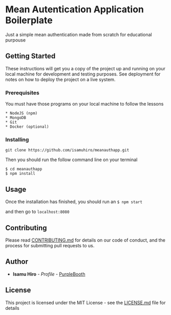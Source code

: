 # Mean Autentication Application Boilerplate

Just a simple mean authentication made from scratch for educational purpouse

## Getting Started

These instructions will get you a copy of the project up and running on your local machine for development and testing purposes. See deployment for notes on how to deploy the project on a live system.

### Prerequisites

You must have those programs on your local machine to follow the lessons

```
* NodeJS (npm) 
* MongoDB
* Git
* Docker (optional)
```

### Installing

```
git clone https://github.com/isamuhiro/meanauthapp.git
```

Then you should run the follow command line on your terminal

```
$ cd meanauthapp
$ npm install
```

## Usage

Once the installation has finished, you should run an ```$ npm start```

and then go to ```localhost:8080```


## Contributing

Please read [CONTRIBUTING.md](https://gist.github.com/PurpleBooth/b24679402957c63ec426) for details on our code of conduct, and the process for submitting pull requests to us.

## Author

* **Isamu Hiro** - *Profile* - [PurpleBooth](https://github.com/isamuhiro)

## License

This project is licensed under the MIT License - see the [LICENSE.md](LICENSE.md) file for details
